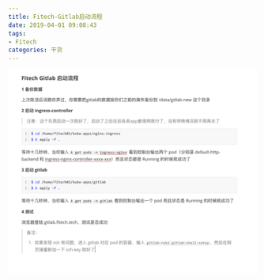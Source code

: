 ```yaml
---
title: Fitech-Gitlab启动流程
date: 2019-04-01 09:08:43
tags:
- Fitech
categories: 干货
---
```


![k8s](Fitech-Gitlab启动流程/k8s.png)